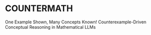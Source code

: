 # COUNTERMATH
One Example Shown, Many Concepts Known! Counterexample-Driven Conceptual Reasoning in Mathematical LLMs
